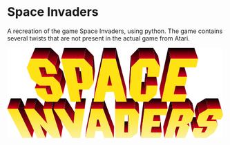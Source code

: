 # Space Invaders
A recreation of the game Space Invaders, using python.
The game contains several twists that are not present in the actual game from Atari.

![SpaceInvaders](/images/spaceinvaders.png)
